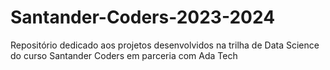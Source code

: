 # Santander-Coders-2023-2024
Repositório dedicado aos projetos desenvolvidos na trilha de Data Science do curso Santander Coders em parceria com Ada Tech
